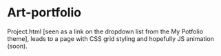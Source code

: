 # Art-portfolio

Project.html [seen as a link on the dropdown list from the My Potfolio theme], leads to a page with CSS grid styling and hopefully JS animation (soon).

